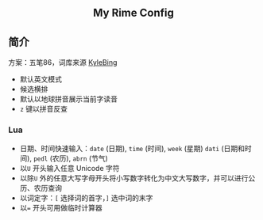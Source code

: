 ## <center>My Rime Config</center>

## 简介

方案：五笔86，词库来源 [KyleBing](https://github.com/KyleBing/rime-wubi86-jidian)

- 默认英文模式
- 候选横排
- 默认以地球拼音展示当前字读音
- `z` 键以拼音反查

### Lua

- 日期、时间快速输入：`date` (日期), `time` (时间), `week` (星期) `dati` (日期和时间), `pedl` (农历), `abrn` (节气)
- 以`U` 开头输入任意 Unicode 字符
- 以除`U` 外的任意大写字母开头将小写数字转化为中文大写数字，并可以进行公历、农历查询
- 以词定字：`[` 选择词的首字，`]` 选中词的末字
- 以`=` 开头可用做临时计算器
